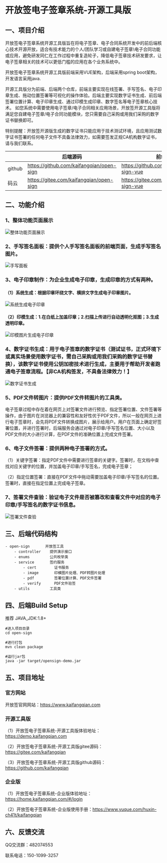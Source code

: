 # 开放签电子签章系统-开源工具版

## 一、项目介绍

开放签电子签章系统开源工具版旨在将电子签章、电子合同系统开发中的前后端核心技术开源开放，适合有技术能力的个人/团队学习或自建电子签章\电子合同功能或应用，避免研发同仁在工作过程中重复造轮子，降低电子签章技术研发要求，让电子签章相关的技术可以更低门槛的应用在各个业务系统中。

开放签电子签章系统开源工具版前端采用VUE架构，后端采用spring boot架构，开发语言采用java.

开源工具版分为前端、后端两个仓库，前端主要实现在线签署、手写签名、电子印章生成、拖动位置签署等可视化的操作体验。后端主要实现数字证书生成、前后端签署位置计算、电子印章生成、通过印模生成印章、数字签名等电子签章核心技术。
如您系统中需要使用电子签章/电子合同相关应用场景，开放签开源工具版将满足您自建电子签章/电子合同功能模块，您只需要自己采购或用我们采购的数字证书替换即可。

特别提醒：开放签开源版生成的数字证书只能应用于技术测试环境，且应用测试数字证书签署的任何电子文件不具备法律效力，如需要签发正规CA机构数字证书，请与我们联系。

|       |   后端源码  |   前端源码  |
|-------|--- | --- |
| github |  https://github.com/kaifangqian/open-sign   |  https://github.com/kaifangqian/open-sign-vue  |
| 码云    |  https://gitee.com/kaifangqian/open-sign   |  https://gitee.com/kaifangqian/open-sign-vue  |

## 二、功能介绍
### 1、整体功能页面展示
![整体功能页面展示](./docs/images/product.png)

### 2、手写签名面板：提供个人手写签名面板的前端页面，生成手写签名图片。
![手写面板](./docs/images/signature.png)

### 3、电子印章制作：为企业生成电子印章，生成印章的方式有两种。
#### （1）系统生成：根据印章环绕文字、横排文字生成电子印章图片。
![系统生成电子印章](./docs/images/seal-template.png)

#### （2）印模生成：1.在白纸上加盖印章；2.扫描上传进行自动透明化抠图；3.生成透明印章。
![印模图片生成电子印章](./docs/images/seal-ym.png)

### 4、数字证书生成：用于电子签章的数字证书（测试证书，正式环境下或真实场景使用数字证书，需自己采购或用我们采购的数字证书替换），该数字证书使用公钥加密技术进行生成，主要用于帮助开发者跑通电子签章流程。【非CA机构签发，不具备法律效力！】
![数字证书生成](./docs/images/pdf-cert.png)
### 5、PDF文件转图片：提供PDF文件转图片的工具类。
电子签章过程中存在着在网页上对签署文件进行预览、指定签署位置、文件签署等操作，由于图片在浏览器上的兼容性和友好性优于PDF文件，所以一般在网页上进行电子签章时，会先将PDF文件转换成图片，展示给用户。用户在页面上确定好签署位置，并进行签署时，后端服务会通过对电子印章/手写签名位置、大小以及PDF文件的大小进行计算，在PDF文件的准确位置上完成文件签署。

### 6、电子文件签署：提供两种电子签署的方式。
（1）关键字签署：指定PDF文件中需要进行签章的关键字。签署时，在文档中查找对应关键字的位置，并加盖电子印章/手写签名，完成电子签章；

（2）指定位置签署：直接在PDF文件中拖动需要加盖电子印章/手写签名的位置。签署时，直接在指定位置上完成电子签章。


### 7、签署文件查验：验证电子文件是否被篡改和查看文件中对应的电子印章/手写签名的数字证书信息。
![签署文件查验](./docs/images/verify.png)

## 三、后端代码结构

```
- open-sign       开放签工具
    - controller    提供演示接口
    - enums         公共枚举类
    - service       签约服务
        - cert        证书服务
        - image       印模图片处理、PDF转图片处理
        - pdf         签署位置计算、PDF文件签署
        - verify      PDF文件验签
    - utils         工具类
```


## 四、后端Build Setup
推荐 JAVA_JDK:1.8+
```
#进入项目目录
cd open-sign

#进行打包
mvn clean package

#运行jar包
java -jar target/opensign-demo.jar
```


## 五、项目地址

### 官方网站

开放签官网网站：https://www.kaifangqian.com

### 开源工具版
（1）开放签电子签章系统-开源工具版体验地址：https://demo.kaifangqian.com

（2）开放签电子签章系统-开源工具版gitee源码：https://gitee.com/kaifangqian

（3）开放签电子签章系统-开源工具版github源码：https://github.com/kaifangqian

### 企业版
（1）开放签电子签章系统-企业版体验地址：https://home.kaifangqian.com/#/login

（2）开放签电子签章系统-企业版使用手册：https://www.yuque.com/huxin-ch41t/kaifangqian



## 六、反馈交流
QQ交流群：482074553

联系电话：150-1099-3257



